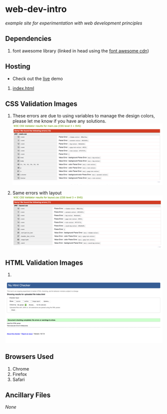 # web-dev-intro

   *example site for experimentation with web development principles*

## Dependencies

1. font awesome library (linked in head using the [font awesome cdn](https://fontawesome.com/?from=io))

## Hosting

   - Check out the [live](https://ztbochanski.github.io/web-dev-intro/) demo

1. [index.html](https://github.com/ztbochanski/web-dev-intro/blob/master/index.html)

## CSS Validation Images

1. These errors are due to using variables to manage the design colors, please let me know if you have any solutions.
![main.css][main_css]

2. Same errors with layout
![layout.css][layout_css]


[main_css]: https://github.com/ztbochanski/web-dev-intro/blob/master/images/main.png "main.css"
[layout_css]: https://github.com/ztbochanski/web-dev-intro/blob/master/images/layout.png "layout.css"

## HTML Validation Images

1.
![index.html][index_html]

[index_html]: https://github.com/ztbochanski/web-dev-intro/blob/master/images/index.png "index.html"

## Browsers Used

1. Chrome
2. Firefox
3. Safari

## Ancillary Files

*None*
